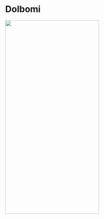 # Dolbomi

<img src="https://user-images.githubusercontent.com/55440637/159391376-746e9d92-c209-4c28-b3de-9fd70670d218.png"  width="300" height="620">
